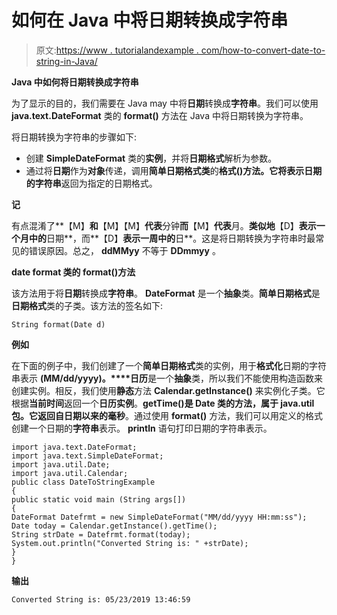 # 如何在 Java 中将日期转换成字符串

> 原文:[https://www . tutorialandexample . com/how-to-convert-date-to-string-in-Java/](https://www.tutorialandexample.com/how-to-convert-date-to-string-in-java/)

**Java 中如何将日期转换成字符串**

为了显示的目的，我们需要在 Java may 中将**日期**转换成**字符串**。我们可以使用 **java.text.DateFormat** 类的 **format()** 方法在 Java 中将日期转换为字符串。

将日期转换为字符串的步骤如下:

*   创建 **SimpleDateFormat** 类的**实例**，并将**日期格式**解析为参数。
*   通过将**日期**作为**对象**传递，调用**简单日期格式类**的**格式()**方法。它将表示日期的**字符串**返回为指定的日期格式。

**记**

有点混淆了**【M】**和**【M】【M】**代表**分钟**而**【M】**代表**月。**类似地**【D】**表示一个月中的**日期**，而**【D】**表示一周中的**日**。这是将日期转换为字符串时最常见的错误原因。总之， **ddMMyy** 不等于 **DDmmyy** 。

**date format 类的 format()方法**

该方法用于将**日期**转换成**字符串**。 **DateFormat** 是一个**抽象**类。**简单日期格式**是**日期格式**类的子类。该方法的签名如下:

```
String format(Date d)
```

**例如**

在下面的例子中，我们创建了一个**简单日期格式**类的实例，用于**格式化**日期的字符串表示 **(MM/dd/yyyy)。****日历**是一个**抽象**类，所以我们不能使用构造函数来创建实例。相反，我们使用**静态**方法 **Calendar.getInstance()** 来实例化子类。它根据**当前时间**返回一个**日历实例**。**getTime()**是 **Date** 类的方法，属于 **java.util** 包。它返回自日期以来的**毫秒**。通过使用 **format()** 方法，我们可以用定义的格式创建一个日期的**字符串**表示。 **println** 语句打印日期的字符串表示。

```
import java.text.DateFormat; 
import java.text.SimpleDateFormat; 
import java.util.Date; 
import java.util.Calendar; 
public class DateToStringExample
{
public static void main (String args[])
{
DateFormat Datefrmt = new SimpleDateFormat("MM/dd/yyyy HH:mm:ss");
Date today = Calendar.getInstance().getTime();        
String strDate = Datefrmt.format(today);
System.out.println("Converted String is: " +strDate);
}
}
```

**输出**

```
Converted String is: 05/23/2019 13:46:59
```